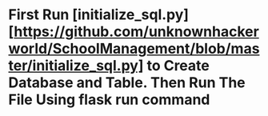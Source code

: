 # First Run [initialize_sql.py][https://github.com/unknownhackerworld/SchoolManagement/blob/master/initialize_sql.py] to Create Database and Table. Then Run The File Using flask run command



